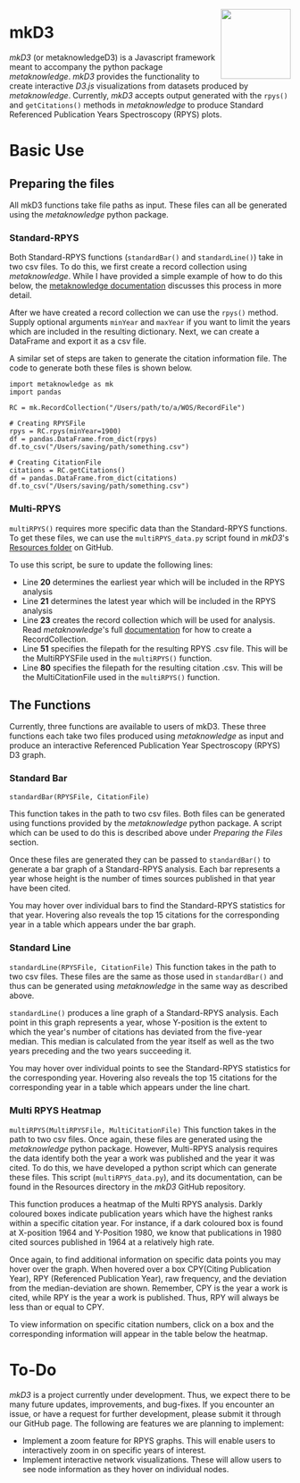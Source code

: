 <a href="https://uwaterloo.ca/networks-lab/"><img src="http://www.johnmclevey.com/assets/img/logo.png" width="125"  align="right" /></a>

# mkD3

*mkD3* (or metaknowledgeD3) is a Javascript framework meant to accompany the python package *metaknowledge*. *mkD3* provides the functionality to create interactive *D3.js* visualizations from datasets produced by *metaknowledge*. Currently, *mkD3* accepts output generated with the `rpys()` and `getCitations()` methods in *metaknowledge* to produce Standard Referenced Publication Years Spectroscopy (RPYS) plots.

# Basic Use

## Preparing the files
All mkD3 functions take file paths as input. These files can all be generated using the *metaknowledge* python package.


### Standard-RPYS
Both Standard-RPYS functions (`standardBar()` and `standardLine()`) take in two csv files. To do this, we first create a record collection using *metaknowledge*. While I have provided a simple example of how to do this below, the [metaknowledge documentation](http://networkslab.org/metaknowledge/documentation/metaknowledgeFull.html#RecordCollection) discusses this process in more detail.

After we have created a record collection we can use the `rpys()` method. Supply optional arguments `minYear` and `maxYear` if you want to limit the years which are included in the resulting dictionary. Next, we can create a DataFrame and export it as a csv file.

A similar set of steps are taken to generate the citation information file. The code to generate both these files is shown below.
```
import metaknowledge as mk
import pandas

RC = mk.RecordCollection("/Users/path/to/a/WOS/RecordFile")

# Creating RPYSFile
rpys = RC.rpys(minYear=1900)
df = pandas.DataFrame.from_dict(rpys)
df.to_csv("/Users/saving/path/something.csv")

# Creating CitationFile
citations = RC.getCitations()
df = pandas.DataFrame.from_dict(citations)
df.to_csv("/Users/saving/path/something.csv")
```
### Multi-RPYS
`multiRPYS()` requires more specific data than the Standard-RPYS functions. To get these files, we can use the `multiRPYS_data.py` script found in *mkD3*'s [Resources folder](https://github.com/networks-lab/mkD3/tree/master/Resources) on GitHub.

To use this script, be sure to update the following lines:
- Line **20** determines the earliest year which will be included in the RPYS analysis
- Line **21** determines the latest year which will be included in the RPYS analysis
- Line **23** creates the record collection which will be used for analysis. Read *metaknowledge*'s full [documentation](http://networkslab.org/metaknowledge/documentation/metaknowledgeFull.html#RecordCollection) for how to create a RecordCollection.
- Line **51** specifies the filepath for the resulting RPYS .csv file. This will be the MultiRPYSFile used in the `multiRPYS()` function.
- Line **80** specifies the filepath for the resulting citation .csv. This will be the MultiCitationFile used in the `multiRPYS()` function.

## The Functions
Currently, three functions are available to users of mkD3. These three functions each take two files produced using *metaknowledge* as input and produce an interactive Referenced Publication Year Spectroscopy (RPYS) D3 graph.

### Standard Bar
`standardBar(RPYSFile, CitationFile)`   

This function takes in the path to two csv files. Both files can be generated using functions provided by the *metaknowledge* python package. A script which can be used to do this is described above under *Preparing the Files* section.

Once these files are generated they can be passed to `standardBar()` to generate a bar graph of a Standard-RPYS analysis. Each bar represents a year whose height is the number of times sources published in that year have been cited.

You may hover over individual bars to find the Standard-RPYS statistics for that year. Hovering also reveals the top 15 citations for the corresponding year in a table which appears under the bar graph.

### Standard Line
`standardLine(RPYSFile, CitationFile)`
This function takes in the path to two csv files. These files are the same as those used in `standardBar()` and thus can be generated using *metaknowledge* in the same way as described above.

`standardLine()` produces a line graph of a Standard-RPYS analysis. Each point in this graph represents a year, whose Y-position is the extent to which the year's number of citations has deviated from the five-year median. This median is calculated from the year itself as well as the two years preceding and the two years succeeding it.

You may hover over individual points to see the Standard-RPYS statistics for the corresponding year. Hovering also reveals the top 15 citations for the corresponding year in a table which appears under the line chart.

### Multi RPYS Heatmap
`multiRPYS(MultiRPYSFile, MultiCitationFile)`
This function takes in the path to two csv files. Once again, these files are generated using the *metaknowledge* python package. However, Multi-RPYS analysis requires the data identify both the year a work was published and the year it was cited. To do this, we have developed a python script which can generate these files. This script (`multiRPYS_data.py`), and its documentation, can be found in the Resources directory in the *mkD3* GitHub repository.

This function produces a heatmap of the Multi RPYS analysis. Darkly coloured boxes indicate publication years which have the highest ranks within a specific citation year. For instance, if a dark coloured box is found at X-position 1964 and Y-Position 1980, we know that publications in 1980 cited sources published in 1964 at a relatively high rate.

Once again, to find additional information on specific data points you may hover over the graph. When hovered over a box CPY(Citing Publication Year), RPY (Referenced Publication Year), raw frequency, and the deviation from the median-deviation are shown. Remember, CPY is the year a work is cited, while RPY is the year a work is published. Thus, RPY will always be less than or equal to CPY.

To view information on specific citation numbers, click on a box and the corresponding information will appear in the table below the heatmap.  

# To-Do
*mkD3* is a project currently under development. Thus, we expect there to be many future updates, improvements, and bug-fixes. If you encounter an issue, or have a request for further development, please submit it through our GitHub page. The following are features we are planning to implement:   
- Implement a zoom feature for RPYS graphs. This will enable users to interactively zoom in on specific years of interest.   
- Implement interactive network visualizations. These will allow users to see node information as they hover on individual nodes.
